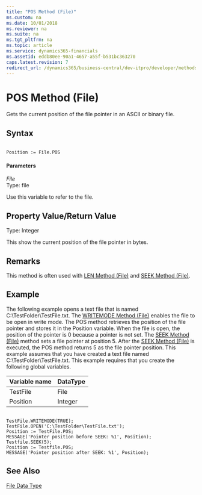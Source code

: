 ```yaml
---
title: "POS Method (File)"
ms.custom: na
ms.date: 10/01/2018
ms.reviewer: na
ms.suite: na
ms.tgt_pltfrm: na
ms.topic: article
ms.service: dynamics365-financials
ms.assetid: eddb80ee-90a1-4657-a55f-b531bc363270
caps.latest.revision: 7
redirect_url: /dynamics365/business-central/dev-itpro/developer/methods-auto/al-method-reference
---
```


 

# POS Method (File)
Gets the current position of the file pointer in an ASCII or binary file.  
  
## Syntax  
  
```  
  
Position := File.POS  
```  
  
#### Parameters  
 *File*  
 Type: file  
  
 Use this variable to refer to the file.  
  
## Property Value/Return Value  
 Type: Integer  
  
 This show the current position of the file pointer in bytes.  
  
## Remarks  
 This method is often used with [LEN Method \(File\)](devenv-LEN-Method-File.md) and [SEEK Method \(File\)](devenv-SEEK-Method-File.md).  
  
## Example  
 The following example opens a text file that is named C:\\TestFolder\\TestFile.txt. The [WRITEMODE Method \(File\)](devenv-WRITEMODE-Method-File.md) enables the file to be open in write mode. The POS method retrieves the position of the file pointer and stores it in the Position variable. When the file is open, the position of the pointer is 0 because a pointer is not set. The [SEEK Method \(File\)](devenv-SEEK-Method-File.md) method sets a file pointer at position 5. After the [SEEK Method \(File\)](devenv-SEEK-Method-File.md) is executed, the POS method returns 5 as the file pointer position. This example assumes that you have created a text file named C:\\TestFolder\\TestFile.txt. This example requires that you create the following global variables.  
  
|Variable name|DataType|  
|-------------------|--------------|  
|TestFile|File|  
|Position|Integer|  
  
```  
  
TestFile.WRITEMODE(TRUE);  
TestFile.OPEN('C:\TestFolder\TestFile.txt');  
Position := TestFile.POS;  
MESSAGE('Pointer position before SEEK: %1', Position);  
Testfile.SEEK(5);  
Position := Testfile.POS;  
MESSAGE('Pointer position after SEEK: %1', Position);  
```  
  
## See Also  
 [File Data Type](../datatypes/devenv-File-Data-Type.md)